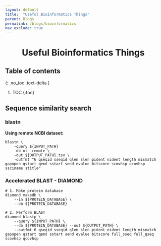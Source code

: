 ```yaml
---
layout: default
title:  "Useful Bioinformatics Things"
parent: Blogs
permalink: /blogs/bioinformatics
nav_exclude: true
---
```

<h1><center>Useful Bioinformatics Things</center></h1>

## Table of contents
{: .no_toc .text-delta }

1. TOC
{:toc}

## Sequence similarity search
### blastn
**Using remote NCBI dataset:**  
```
blastn \
    -query ${INPUT_PATH} 
    -db nt -remote \
    -out ${OUTPUT_PATH}.tsv \
    -outfmt "6 qseqid sseqid qlen slen pident nident length mismatch gapopen qstart qend sstart send evalue bitscore scovhsp qcovhsp ssciname stitle"
```

### Accelerated BLAST - DIAMOND
```
# 1. Make protein database 
diamond makedb \
    --in ${PROTEIN_DATABASE} \
    --db ${PROTEIN_DATABASE}

# 2. Perform BLAST 
diamond blastp \
    --query ${INPUT_PATH} \
    --db ${PROTEIN_DATABASE} --out ${OUTPUT_PATH} \
    --outfmt 6 qseqid sseqid qlen slen pident nident length mismatch gapopen qstart qend sstart send evalue bitscore full_sseq full_qseq scovhsp qcovhsp
```

